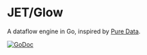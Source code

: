 # JET/Glow

A dataflow engine in Go, inspired by [Pure Data](http://puredata.info).

[![GoDoc](https://godoc.org/github.com/jeelabs/jet/glow?status.svg)](https://godoc.org/github.com/jeelabs/jet/glow)
